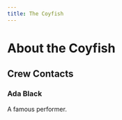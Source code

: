 ```yaml
---
title: The Coyfish
---
```


# About the Coyfish


## Crew Contacts

### Ada Black

A famous performer.
